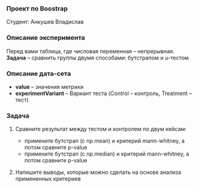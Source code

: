 ### Проект по Boostrap
Студент: Анкушев Владислав

### Описание эксперимента
Перед вами таблица, где числовая переменная – непрерывная.  
**Задача** – сравнить группы двумя способами: бутстрапом и u-тестом


### Описание дата-сета 
- **value** – значения метрики
- **experimentVariant** – Вариант теста (Control – контроль, Treatment – тест)


### Задача

1. Сравните результат между тестом и контролем по двум кейсам:

    - примените бутстрап (с np.mean) и критерий mann-whitney, а потом сравните p-value
    - примените бутстрап (с np.median) и критерий mann-whitney, а потом сравните p-value


2. Напишите выводы, которые можно сделать на основе анализа примененных критериев
